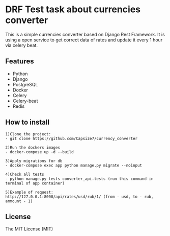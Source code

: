 # DRF Test task about currencies converter

This is a simple currencies converter based on Django Rest Framework. It is using a open service to get correct data of rates and update it every 1 hour via celery beat.

## Features
- Python
- Django
- PostgreSQL
- Docker
- Celery
- Celery-beat
- Redis

## How to install
```
1)Clone the project:
- git clone https://github.com/Capsize7/currency_converter      

2)Run the dockers images
- docker-compose up -d --build

3)Apply migrations for db
- docker-compose exec app python manage.py migrate --noinput

4)Check all tests
- python manage.py tests converter_api.tests (run this command in terminal of app container)

5)Example of request:
http://127.0.0.1:8000/api/rates/usd/rub/1/ (from - usd, to - rub, ammount - 1)

```

## License

The MIT License (MIT)
